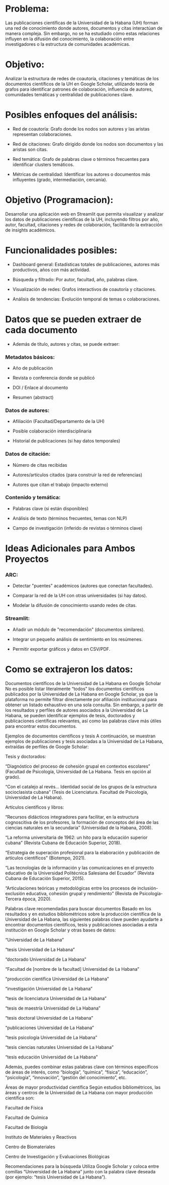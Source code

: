 # Problema:
Las publicaciones científicas de la Universidad de la Habana (UH) forman una red de conocimiento donde autores, documentos y citas interactúan de manera compleja. Sin embargo, no se ha estudiado cómo estas relaciones influyen en la difusión del conocimiento, la colaboración entre investigadores o la estructura de comunidades académicas.

# Objetivo:
Analizar la estructura de redes de coautoría, citaciones y temáticas de los documentos científicos de la UH en Google Scholar, utilizando teoría de grafos para identificar patrones de colaboración, influencia de autores, comunidades temáticas y centralidad de publicaciones clave.

# Posibles enfoques del análisis:

- Red de coautoría: Grafo donde los nodos son autores y las aristas representan colaboraciones.

- Red de citaciones: Grafo dirigido donde los nodos son documentos y las aristas son citas.

- Red temática: Grafo de palabras clave o términos frecuentes para identificar clusters temáticos.

- Métricas de centralidad: Identificar los autores o documentos más influyentes (grado, intermediación, cercanía).


# Objetivo (Programacion):
Desarrollar una aplicación web en Streamlit que permita visualizar y analizar los datos de publicaciones científicas de la UH, incluyendo filtros por año, autor, facultad, citaciones y redes de colaboración, facilitando la extracción de insights académicos.

# Funcionalidades posibles:

- Dashboard general: Estadísticas totales de publicaciones, autores más productivos, años con más actividad.

- Búsqueda y filtrado: Por autor, facultad, año, palabras clave.

- Visualización de redes: Grafos interactivos de coautoría y citaciones.

- Análisis de tendencias: Evolución temporal de temas o colaboraciones.


# Datos que se pueden extraer de cada documento
- Además de título, autores y citas, se puede extraer:

### Metadatos básicos:

- Año de publicación

- Revista o conferencia donde se publicó

- DOI / Enlace al documento

- Resumen (abstract)

### Datos de autores:

- Afiliación (Facultad/Departamento de la UH)

- Posible colaboración interdisciplinaria

- Historial de publicaciones (si hay datos temporales)

### Datos de citación:

- Número de citas recibidas

- Autores/artículos citados (para construir la red de referencias)

- Autores que citan el trabajo (impacto externo)

### Contenido y temática:

- Palabras clave (si están disponibles)

- Análisis de texto (términos frecuentes, temas con NLP)

- Campo de investigación (inferido de revistas o términos clave)

# Ideas Adicionales para Ambos Proyectos
### ARC:

- Detectar "puentes" académicos (autores que conectan facultades).

- Comparar la red de la UH con otras universidades (si hay datos).

- Modelar la difusión de conocimiento usando redes de citas.

### Streamlit:

- Añadir un módulo de "recomendación" (documentos similares).

- Integrar un pequeño análisis de sentimiento en los resúmenes.

- Permitir exportar gráficos y datos en CSV/PDF.


# Como se extrajeron los datos: 
Documentos científicos de la Universidad de La Habana en Google Scholar
No es posible listar literalmente “todos” los documentos científicos publicados por la Universidad de La Habana en Google Scholar, ya que la plataforma no permite filtrar directamente por afiliación institucional para obtener un listado exhaustivo en una sola consulta. Sin embargo, a partir de los resultados y perfiles de autores asociados a la Universidad de La Habana, se pueden identificar ejemplos de tesis, doctorados y publicaciones científicas relevantes, así como las palabras clave más útiles para encontrar estos documentos.

Ejemplos de documentos científicos y tesis
A continuación, se muestran ejemplos de publicaciones y tesis asociadas a la Universidad de La Habana, extraídas de perfiles de Google Scholar:

Tesis y doctorados:

“Diagnóstico del proceso de cohesión grupal en contextos escolares” (Facultad de Psicología, Universidad de La Habana. Tesis en opción al grado).

“Con el catalejo al revés… Identidad social de los grupos de la estructura socioclasista cubana” (Tesis de Licenciatura. Facultad de Psicología, Universidad de La Habana).

Artículos científicos y libros:

“Recursos didácticos integradores para facilitar, en la estructura cognoscitiva de los profesores, la formación de conceptos del área de las ciencias naturales en la secundaria” (Universidad de la Habana, 2008).

“La reforma universitaria de 1962: un hito para la educación superior cubana” (Revista Cubana de Educación Superior, 2018).

“Estrategia de superación profesional para la elaboración y publicación de artículos científicos” (Biotempo, 2021).

“Las tecnologías de la información y las comunicaciones en el proyecto educativo de la Universidad Politécnica Salesiana del Ecuador” (Revista Cubana de Educación Superior, 2015).

“Articulaciones teóricas y metodológicas entre los procesos de inclusión-exclusión educativa, cohesión grupal y rendimiento” (Revista de Psicología-Tercera época, 2020).

Palabras clave recomendadas para buscar documentos
Basado en los resultados y en estudios bibliométricos sobre la producción científica de la Universidad de La Habana, las siguientes palabras clave pueden ayudarte a encontrar documentos científicos, tesis y publicaciones asociadas a esta institución en Google Scholar y otras bases de datos:

“Universidad de La Habana”

“tesis Universidad de La Habana”

“doctorado Universidad de La Habana”

“Facultad de [nombre de la facultad] Universidad de La Habana”

“producción científica Universidad de La Habana”

“investigación Universidad de La Habana”

“tesis de licenciatura Universidad de La Habana”

“tesis de maestría Universidad de La Habana”

“tesis doctoral Universidad de La Habana”

“publicaciones Universidad de La Habana”

“tesis psicología Universidad de La Habana”

“tesis ciencias naturales Universidad de La Habana”

“tesis educación Universidad de La Habana”

Además, puedes combinar estas palabras clave con términos específicos de áreas de interés, como “biología”, “química”, “física”, “educación”, “psicología”, “innovación”, “gestión del conocimiento”, etc.

Áreas de mayor productividad científica
Según estudios bibliométricos, las áreas y centros de la Universidad de La Habana con mayor producción científica son:

Facultad de Física

Facultad de Química

Facultad de Biología

Instituto de Materiales y Reactivos

Centro de Biomateriales

Centro de Investigación y Evaluaciones Biológicas

Recomendaciones para la búsqueda
Utiliza Google Scholar y coloca entre comillas “Universidad de La Habana” junto con la palabra clave deseada (por ejemplo: “tesis Universidad de La Habana”).



